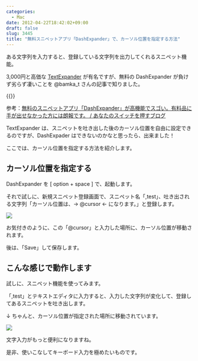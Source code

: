 ```yaml
---
categories:
  - Mac
date: 2012-04-22T18:42:02+09:00
draft: false
slug: 3445
title: "無料スニペットアプリ「DashExpander」で、カーソル位置を指定する方法"
---
```


ある文字列を入力すると、登録している文字列を出力してくれるスニペット機能。

3,000円と高価な [TextExpander](https://itunes.apple.com/jp/app/id405274824?mt=12&uo=4&at=11l3RT) が有名ですが、無料の DashExpander が負けず劣らず凄いことを @bamka_t さんの記事で知りました。

{{<app id="458867049" title="DashExpander 1.5.3（無料）" src="http://a4.mzstatic.com/us/r1000/092/Purple/v4/08/42/11/084211b7-ed99-38de-fbc1-c17df38f2b50/dashExpander.100x100-75.png">}}

参考：[無料のスニペットアプリ「DashExpander」が高機能でスゴい。有料品に手が出せなかった方には朗報です。 / あなたのスイッチを押すブログ](http://kazoo1837.blog23.fc2.com/blog-entry-278.html)

TextExpander は、スニペットを吐き出した後のカーソル位置を自由に設定できるのですが、DashExpader はできないのかなと思ったら、出来ました！

ここでは、カーソル位置を指定する方法を紹介します。

## カーソル位置を指定する

DashExpander を [ option + space ] で、起動します。

それで試しに、新規スニペット登録画面で、スニペット名「,test」、吐き出される文字列「カーソル位置は、→ @cursor ← になります。」と登録します。

![](/images/2012/04/3445_1.png)

お気付きのように、この「@cursor」と入力した場所に、カーソル位置が移動されます。

後は、「Save」して保存します。

## こんな感じで動作します

試しに、スニペット機能を使ってみます。

「,test」とテキストエディタに入力すると、入力した文字列が変化して、登録してあるスニペットを吐き出します。

↓ ちゃんと、カーソル位置が指定された場所に移動されています。

![](/images/2012/04/3445_2.png)

文字入力がもっと便利になりますね。

是非、使いこなしてキーボード入力を極めたいものです。
